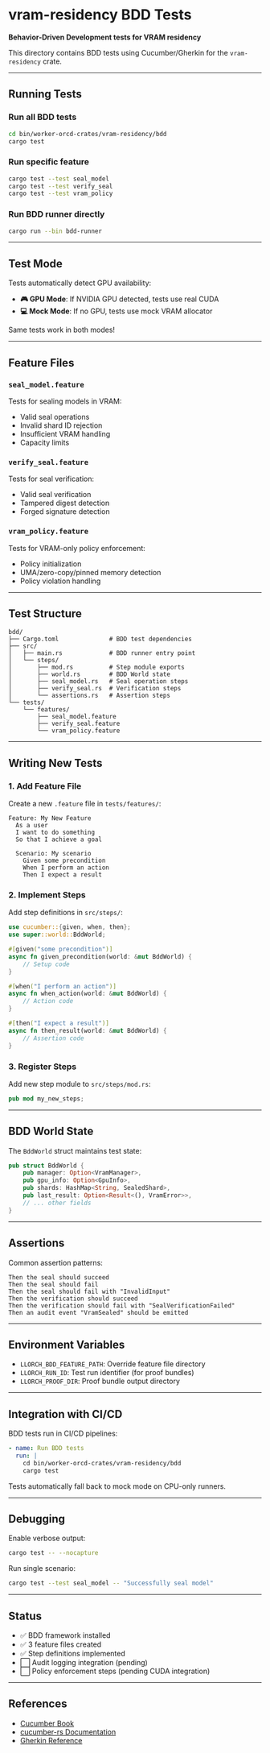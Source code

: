 # vram-residency BDD Tests

**Behavior-Driven Development tests for VRAM residency**

This directory contains BDD tests using Cucumber/Gherkin for the `vram-residency` crate.

---

## Running Tests

### Run all BDD tests

```bash
cd bin/worker-orcd-crates/vram-residency/bdd
cargo test
```

### Run specific feature

```bash
cargo test --test seal_model
cargo test --test verify_seal
cargo test --test vram_policy
```

### Run BDD runner directly

```bash
cargo run --bin bdd-runner
```

---

## Test Mode

Tests automatically detect GPU availability:

- **🎮 GPU Mode**: If NVIDIA GPU detected, tests use real CUDA
- **💻 Mock Mode**: If no GPU, tests use mock VRAM allocator

Same tests work in both modes!

---

## Feature Files

### `seal_model.feature`
Tests for sealing models in VRAM:
- Valid seal operations
- Invalid shard ID rejection
- Insufficient VRAM handling
- Capacity limits

### `verify_seal.feature`
Tests for seal verification:
- Valid seal verification
- Tampered digest detection
- Forged signature detection

### `vram_policy.feature`
Tests for VRAM-only policy enforcement:
- Policy initialization
- UMA/zero-copy/pinned memory detection
- Policy violation handling

---

## Test Structure

```
bdd/
├── Cargo.toml              # BDD test dependencies
├── src/
│   ├── main.rs             # BDD runner entry point
│   └── steps/
│       ├── mod.rs          # Step module exports
│       ├── world.rs        # BDD World state
│       ├── seal_model.rs   # Seal operation steps
│       ├── verify_seal.rs  # Verification steps
│       └── assertions.rs   # Assertion steps
└── tests/
    └── features/
        ├── seal_model.feature
        ├── verify_seal.feature
        └── vram_policy.feature
```

---

## Writing New Tests

### 1. Add Feature File

Create a new `.feature` file in `tests/features/`:

```gherkin
Feature: My New Feature
  As a user
  I want to do something
  So that I achieve a goal

  Scenario: My scenario
    Given some precondition
    When I perform an action
    Then I expect a result
```

### 2. Implement Steps

Add step definitions in `src/steps/`:

```rust
use cucumber::{given, when, then};
use super::world::BddWorld;

#[given("some precondition")]
async fn given_precondition(world: &mut BddWorld) {
    // Setup code
}

#[when("I perform an action")]
async fn when_action(world: &mut BddWorld) {
    // Action code
}

#[then("I expect a result")]
async fn then_result(world: &mut BddWorld) {
    // Assertion code
}
```

### 3. Register Steps

Add new step module to `src/steps/mod.rs`:

```rust
pub mod my_new_steps;
```

---

## BDD World State

The `BddWorld` struct maintains test state:

```rust
pub struct BddWorld {
    pub manager: Option<VramManager>,
    pub gpu_info: Option<GpuInfo>,
    pub shards: HashMap<String, SealedShard>,
    pub last_result: Option<Result<(), VramError>>,
    // ... other fields
}
```

---

## Assertions

Common assertion patterns:

```gherkin
Then the seal should succeed
Then the seal should fail
Then the seal should fail with "InvalidInput"
Then the verification should succeed
Then the verification should fail with "SealVerificationFailed"
Then an audit event "VramSealed" should be emitted
```

---

## Environment Variables

- `LLORCH_BDD_FEATURE_PATH`: Override feature file directory
- `LLORCH_RUN_ID`: Test run identifier (for proof bundles)
- `LLORCH_PROOF_DIR`: Proof bundle output directory

---

## Integration with CI/CD

BDD tests run in CI/CD pipelines:

```yaml
- name: Run BDD tests
  run: |
    cd bin/worker-orcd-crates/vram-residency/bdd
    cargo test
```

Tests automatically fall back to mock mode on CPU-only runners.

---

## Debugging

Enable verbose output:

```bash
cargo test -- --nocapture
```

Run single scenario:

```bash
cargo test --test seal_model -- "Successfully seal model"
```

---

## Status

- ✅ BDD framework installed
- ✅ 3 feature files created
- ✅ Step definitions implemented
- ⬜ Audit logging integration (pending)
- ⬜ Policy enforcement steps (pending CUDA integration)

---

## References

- [Cucumber Book](https://cucumber.io/docs/guides/)
- [cucumber-rs Documentation](https://cucumber-rs.github.io/cucumber/)
- [Gherkin Reference](https://cucumber.io/docs/gherkin/reference/)
